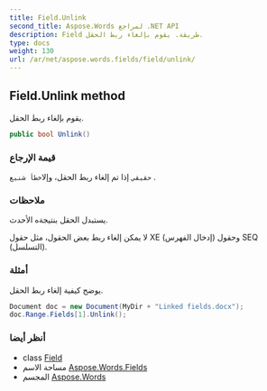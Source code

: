 ```yaml
---
title: Field.Unlink
second_title: Aspose.Words لمراجع .NET API
description: Field طريقة. يقوم بإلغاء ربط الحقل.
type: docs
weight: 130
url: /ar/net/aspose.words.fields/field/unlink/
---
```

## Field.Unlink method

يقوم بإلغاء ربط الحقل.

```csharp
public bool Unlink()
```

### قيمة الإرجاع

`حقيقي` إذا تم إلغاء ربط الحقل، وإلا`خطأ شنيع` .

### ملاحظات

يستبدل الحقل بنتيجةه الأحدث.

لا يمكن إلغاء ربط بعض الحقول، مثل حقول XE (إدخال الفهرس) وحقول SEQ (التسلسل).

### أمثلة

يوضح كيفية إلغاء ربط الحقل.

```csharp
Document doc = new Document(MyDir + "Linked fields.docx");
doc.Range.Fields[1].Unlink();
```

### أنظر أيضا

* class [Field](../)
* مساحة الاسم [Aspose.Words.Fields](../../field/)
* المجسم [Aspose.Words](../../../)


